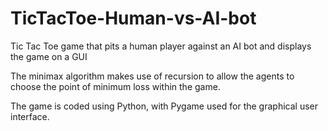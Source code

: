 # TicTacToe-Human-vs-AI-bot
Tic Tac Toe game that pits a human player against an AI bot and displays the game on a GUI

The minimax algorithm makes use of recursion to allow the agents to choose the point of minimum loss within the game.

The game is coded using Python, with Pygame used for the graphical user interface.
